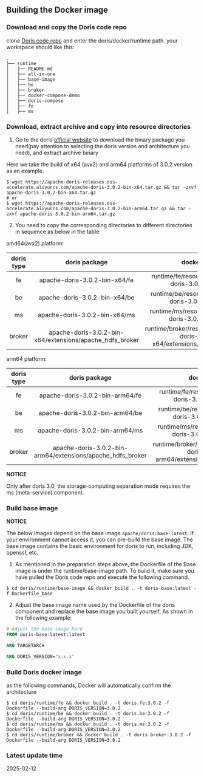 <!-- 
Licensed to the Apache Software Foundation (ASF) under one
or more contributor license agreements.  See the NOTICE file
distributed with this work for additional information
regarding copyright ownership.  The ASF licenses this file
to you under the Apache License, Version 2.0 (the
"License"); you may not use this file except in compliance
with the License.  You may obtain a copy of the License at

  http://www.apache.org/licenses/LICENSE-2.0

Unless required by applicable law or agreed to in writing,
software distributed under the License is distributed on an
"AS IS" BASIS, WITHOUT WARRANTIES OR CONDITIONS OF ANY
KIND, either express or implied.  See the License for the
specific language governing permissions and limitations
under the License.
-->

## Building the Docker image

### Download and copy the Doris code repo

clone [Doris code repo](https://github.com/apache/doris.git) and enter the doris/docker/runtime path.
your workspace should like this:

```
.
├── runtime
│   ├── README.md
│   ├── all-in-one
│   ├── base-image
│   ├── be
│   ├── broker
│   ├── docker-compose-demo
│   ├── doris-compose
│   ├── fe
│   ├── ms
```

### Download, extract archive and copy into resource directories

1. Go to the doris [official website](https://doris.apache.org/download) to download the binary package you need(pay attention to selecting the doris version and architecture you need), and extract archive binary

Here we take the build of x64 (avx2) and arm64 platforms of 3.0.2 version as an example.

```shell
$ wget https://apache-doris-releases.oss-accelerate.aliyuncs.com/apache-doris-3.0.2-bin-x64.tar.gz && tar -zxvf apache-doris-3.0.2-bin-x64.tar.gz
# or
$ wget https://apache-doris-releases.oss-accelerate.aliyuncs.com/apache-doris-3.0.2-bin-arm64.tar.gz && tar -zxvf apache-doris-3.0.2-bin-arm64.tar.gz
```

2. You need to copy the corresponding directories to different directories in sequence as below in the table:

amd64(avx2) platform: 

| doris type |                      doris package                       |                                    docker file path                                    |
|:----------:|:--------------------------------------------------------:|:--------------------------------------------------------------------------------------:|
|     fe     |              apache-doris-3.0.2-bin-x64/fe               |                runtime/fe/resource/amd64/apache-doris-3.0.2-bin-x64/fe                 |
|     be     |              apache-doris-3.0.2-bin-x64/be               |                runtime/be/resource/amd64/apache-doris-3.0.2-bin-x64/be                 |
|     ms     |              apache-doris-3.0.2-bin-x64/ms               |                runtime/ms/resource/amd64/apache-doris-3.0.2-bin-x64/ms                 |
|   broker   | apache-doris-3.0.2-bin-x64/extensions/apache_hdfs_broker | runtime/broker/resource/amd64/apache-doris-3.0.2-bin-x64/extensions/apache_hdfs_broker |

arm64 platform:

| doris type |                       doris package                        |                                     docker file path                                     |
|:----------:|:----------------------------------------------------------:|:----------------------------------------------------------------------------------------:|
|     fe     |              apache-doris-3.0.2-bin-arm64/fe               |                runtime/fe/resource/arm64/apache-doris-3.0.2-bin-arm64/fe                 |
|     be     |              apache-doris-3.0.2-bin-arm64/be               |                runtime/be/resource/arm64/apache-doris-3.0.2-bin-arm64/be                 |
|     ms     |              apache-doris-3.0.2-bin-arm64/ms               |                runtime/ms/resource/arm64/apache-doris-3.0.2-bin-arm64/ms                 |
|   broker   | apache-doris-3.0.2-bin-arm64/extensions/apache_hdfs_broker | runtime/broker/resource/arm64/apache-doris-3.0.2-bin-arm64/extensions/apache_hdfs_broker |

**NOTICE**

Only after doris 3.0, the storage-computing separation mode requires the ms (meta-service) component.

### Build base image

**NOTICE**

The below images depend on the base image `apache/doris:base-latest`. If your environment cannot access it, you can pre-build the base image. The base image contains the basic environment for doris to run, including JDK, openssl, etc.

1. As mentioned in the preparation steps above, the Dockerfile of the Base image is under the runtime/base-image path. To build it, make sure you have pulled the Doris code repo and execute the following command.

```shell
$ cd doris/runtime/base-image && docker build . -t doris-base:latest -f Dockerfile_base
```

2. Adjust the base image name used by the Dockerfile of the doris component and replace the base image you built yourself, As shown in the following example:

```dockerfile
# Adjust the base image here
FROM doris-base:latest:latest

ARG TARGETARCH

ARG DORIS_VERSION="x.x.x"

```

### Build Doris docker image

as the following commands, Docker will automatically confirm the architecture

```shell
$ cd doris/runtime/fe && docker build . -t doris.fe:3.0.2 -f Dockerfile --build-arg DORIS_VERSION=3.0.2 
$ cd doris/runtime/be && docker build . -t doris.be:3.0.2 -f Dockerfile --build-arg DORIS_VERSION=3.0.2 
$ cd doris/runtime/ms && docker build . -t doris.ms:3.0.2 -f Dockerfile --build-arg DORIS_VERSION=3.0.2 
$ cd doris/runtime/broker && docker build . -t doris.broker:3.0.2 -f Dockerfile --build-arg DORIS_VERSION=3.0.2 
```

### Latest update time

2025-02-12
